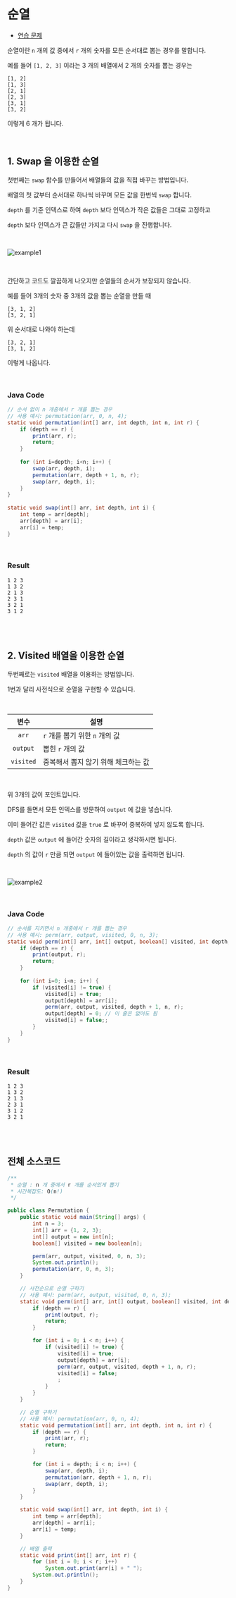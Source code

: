 # 순열

- [연습 문제](https://bcp0109.tistory.com/13)

순열이란 `n` 개의 값 중에서 `r` 개의 숫자를 모든 순서대로 뽑는 경우를 말합니다.

예를 들어 `[1, 2, 3]` 이라는 3 개의 배열에서 2 개의 숫자를 뽑는 경우는

```
[1, 2]
[1, 3]
[2, 1]
[2, 3]
[3, 1]
[3, 2]
```

이렇게 6 개가 됩니다.

<br>

## 1. Swap 을 이용한 순열

첫번째는 `swap` 함수를 만들어서 배열들의 값을 직접 바꾸는 방법입니다.

배열의 첫 값부터 순서대로 하나씩 바꾸며 모든 값을 한번씩 `swap` 합니다.

`depth` 를 기준 인덱스로 하여 `depth` 보다 인덱스가 작은 값들은 그대로 고정하고

`depth` 보다 인덱스가 큰 값들만 가지고 다시 `swap` 을 진행합니다.

<br>

![example1](./image/perm_1.png)

<br>

간단하고 코드도 깔끔하게 나오지만 순열들의 순서가 보장되지 않습니다.

예를 들어 3개의 숫자 중 3개의 값을 뽑는 순열을 만들 때

```
[3, 1, 2]
[3, 2, 1]
```

위 순서대로 나와야 하는데

```
[3, 2, 1]
[3, 1, 2]
```

이렇게 나옵니다.

<br>

### Java Code

```java
// 순서 없이 n 개중에서 r 개를 뽑는 경우
// 사용 예시: permutation(arr, 0, n, 4);
static void permutation(int[] arr, int depth, int n, int r) {
    if (depth == r) {
        print(arr, r);
        return;
    }
 
    for (int i=depth; i<n; i++) {
        swap(arr, depth, i);
        permutation(arr, depth + 1, n, r);
        swap(arr, depth, i);
    }
}
 
static void swap(int[] arr, int depth, int i) {
    int temp = arr[depth];
    arr[depth] = arr[i];
    arr[i] = temp;
}

```

<br>

### Result

```
1 2 3
1 3 2
2 1 3
2 3 1
3 2 1
3 1 2
```

<br><br>

## 2. Visited 배열을 이용한 순열

두번째로는 `visited` 배열을 이용하는 방법입니다.

1번과 달리 사전식으로 순열을 구현할 수 있습니다.

<br>

|변수|설명|
|:--:|---|
|`arr`|`r` 개를 뽑기 위한 `n` 개의 값|
|`output`|뽑힌 `r` 개의 값|
|`visited`|중복해서 뽑지 않기 위해 체크하는 값|

<br>

위 3개의 값이 포인트입니다.

DFS를 돌면서 모든 인덱스를 방문하여 `output` 에 값을 넣습니다.

이미 들어간 값은 `visited` 값을 `true` 로 바꾸어 중복하여 넣지 않도록 합니다.

`depth` 값은 `output` 에 들어간 숫자의 길이라고 생각하시면 됩니다.

`depth` 의 값이 `r` 만큼 되면 `output` 에 들어있는 값을 출력하면 됩니다.

<br>

![example2](./image/perm_2.png)

<br>

### Java Code

```java
// 순서를 지키면서 n 개중에서 r 개를 뽑는 경우
// 사용 예시: perm(arr, output, visited, 0, n, 3);
static void perm(int[] arr, int[] output, boolean[] visited, int depth, int n, int r) {
    if (depth == r) {
        print(output, r);
        return;
    }
 
    for (int i=0; i<n; i++) {
        if (visited[i] != true) {
            visited[i] = true;
            output[depth] = arr[i];
            perm(arr, output, visited, depth + 1, n, r);       
            output[depth] = 0; // 이 줄은 없어도 됨
            visited[i] = false;;
        }
    }
}
```

<br>

### Result

```
1 2 3
1 3 2
2 1 3
2 3 1
3 1 2
3 2 1
```

<br><br>

## 전체 소스코드

```java
/**
 * 순열 : n 개 중에서 r 개를 순서있게 뽑기
 * 시간복잡도: O(n!)
 */

public class Permutation {
    public static void main(String[] args) {
        int n = 3;
        int[] arr = {1, 2, 3};
        int[] output = new int[n];
        boolean[] visited = new boolean[n];

        perm(arr, output, visited, 0, n, 3);
        System.out.println();
        permutation(arr, 0, n, 3);
    }

    // 사전순으로 순열 구하기
    // 사용 예시: perm(arr, output, visited, 0, n, 3);
    static void perm(int[] arr, int[] output, boolean[] visited, int depth, int n, int r) {
        if (depth == r) {
            print(output, r);
            return;
        }

        for (int i = 0; i < n; i++) {
            if (visited[i] != true) {
                visited[i] = true;
                output[depth] = arr[i];
                perm(arr, output, visited, depth + 1, n, r);
                visited[i] = false;
                ;
            }
        }
    }

    // 순열 구하기
    // 사용 예시: permutation(arr, 0, n, 4);
    static void permutation(int[] arr, int depth, int n, int r) {
        if (depth == r) {
            print(arr, r);
            return;
        }

        for (int i = depth; i < n; i++) {
            swap(arr, depth, i);
            permutation(arr, depth + 1, n, r);
            swap(arr, depth, i);
        }
    }

    static void swap(int[] arr, int depth, int i) {
        int temp = arr[depth];
        arr[depth] = arr[i];
        arr[i] = temp;
    }

    // 배열 출력
    static void print(int[] arr, int r) {
        for (int i = 0; i < r; i++)
            System.out.print(arr[i] + " ");
        System.out.println();
    }
}
```
